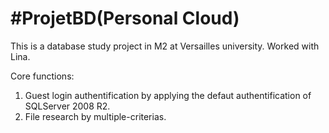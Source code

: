 #ProjetBD(Personal Cloud)
========

This is a database study project in M2 at Versailles university. Worked with Lina.

Core functions:
1. Guest login authentification by applying the defaut authentification of SQLServer 2008 R2.
2. File research by multiple-criterias.
